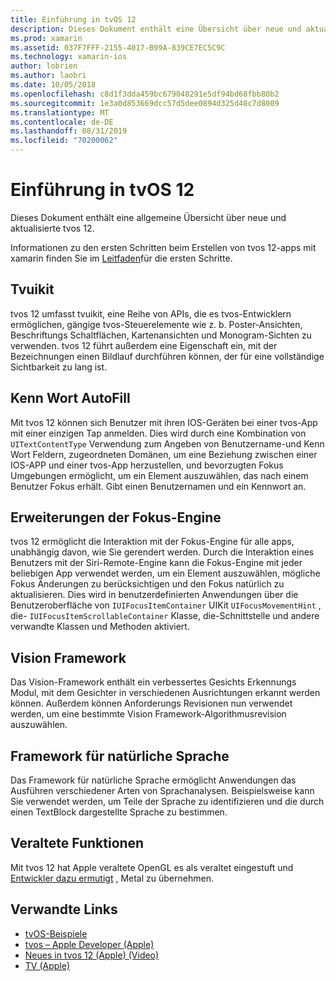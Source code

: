 ```yaml
---
title: Einführung in tvOS 12
description: Dieses Dokument enthält eine Übersicht über neue und aktualisierte Features in tvos 12, für die das xamarin-Vorschau Release derzeit Bindungen bereitstellt C# .
ms.prod: xamarin
ms.assetid: 037F7FFF-2155-4017-B99A-839CE7EC5C9C
ms.technology: xamarin-ios
author: lobrien
ms.author: laobri
ms.date: 10/05/2018
ms.openlocfilehash: c8d1f3dda459bc679048291e5df94bd68fbb80b2
ms.sourcegitcommit: 1e3a0d853669dcc57d5dee0894d325d40c7d8009
ms.translationtype: MT
ms.contentlocale: de-DE
ms.lasthandoff: 08/31/2019
ms.locfileid: "70200062"
---
```

# <a name="introduction-to-tvos-12"></a>Einführung in tvOS 12

Dieses Dokument enthält eine allgemeine Übersicht über neue und aktualisierte tvos 12.

Informationen zu den ersten Schritten beim Erstellen von tvos 12-apps mit xamarin finden Sie im [Leitfaden](~/ios/platform/introduction-to-ios12/get-started.md)für die ersten Schritte.

## <a name="tvuikit"></a>Tvuikit

tvos 12 umfasst tvuikit, eine Reihe von APIs, die es tvos-Entwicklern ermöglichen, gängige tvos-Steuerelemente wie z. b. Poster-Ansichten, Beschriftungs Schaltflächen, Kartenansichten und Monogram-Sichten zu verwenden. tvos 12 führt außerdem eine Eigenschaft ein, mit der Bezeichnungen einen Bildlauf durchführen können, der für eine vollständige Sichtbarkeit zu lang ist.

## <a name="password-autofill"></a>Kenn Wort AutoFill

Mit tvos 12 können sich Benutzer mit ihren IOS-Geräten bei einer tvos-App mit einer einzigen Tap anmelden. Dies wird durch eine Kombination von `UITextContentType` Verwendung zum Angeben von Benutzername-und Kenn Wort Feldern, zugeordneten Domänen, um eine Beziehung zwischen einer IOS-APP und einer tvos-App herzustellen, und bevorzugten Fokus Umgebungen ermöglicht, um ein Element auszuwählen, das nach einem Benutzer Fokus erhält. Gibt einen Benutzernamen und ein Kennwort an.

## <a name="focus-engine-enhancements"></a>Erweiterungen der Fokus-Engine

tvos 12 ermöglicht die Interaktion mit der Fokus-Engine für alle apps, unabhängig davon, wie Sie gerendert werden. Durch die Interaktion eines Benutzers mit der Siri-Remote-Engine kann die Fokus-Engine mit jeder beliebigen App verwendet werden, um ein Element auszuwählen, mögliche Fokus Änderungen zu berücksichtigen und den Fokus natürlich zu aktualisieren. Dies wird in benutzerdefinierten Anwendungen über die Benutzeroberfläche von `IUIFocusItemContainer` UIKit `UIFocusMovementHint` , die- `IUIFocusItemScrollableContainer` Klasse, die-Schnittstelle und andere verwandte Klassen und Methoden aktiviert.

## <a name="vision-framework"></a>Vision Framework

Das Vision-Framework enthält ein verbessertes Gesichts Erkennungs Modul, mit dem Gesichter in verschiedenen Ausrichtungen erkannt werden können. Außerdem können Anforderungs Revisionen nun verwendet werden, um eine bestimmte Vision Framework-Algorithmusrevision auszuwählen.

## <a name="natural-language-framework"></a>Framework für natürliche Sprache

Das Framework für natürliche Sprache ermöglicht Anwendungen das Ausführen verschiedener Arten von Sprachanalysen. Beispielsweise kann Sie verwendet werden, um Teile der Sprache zu identifizieren und die durch einen TextBlock dargestellte Sprache zu bestimmen.

## <a name="deprecations"></a>Veraltete Funktionen

Mit tvos 12 hat Apple veraltete OpenGL es als veraltet eingestuft und [Entwickler dazu ermutigt](https://developer.apple.com/tvos/whats-new/) , Metal zu übernehmen.

## <a name="related-links"></a>Verwandte Links

- [tvOS-Beispiele](https://docs.microsoft.com/samples/browse/?products=xamarin&term=Xamarin.iOS+tvOS)
- [tvos – Apple Developer (Apple)](https://developer.apple.com/tvos/)
- [Neues in tvos 12 (Apple) (Video)](https://developer.apple.com/videos/play/wwdc2018/208/)
- [TV (Apple)](https://www.apple.com/tv/)
